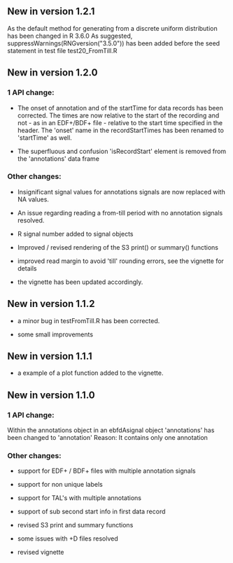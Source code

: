 ## New in version 1.2.1

As the default method for generating from a discrete uniform distribution has been changed in R 3.6.0
As suggested, suppressWarnings(RNGversion("3.5.0")) has been added before the seed statement in test file test20_FromTill.R

## New in version 1.2.0

### 1 API change:

* The onset of annotation and of the startTime for data records has been corrected. The times are now relative to the start of the recording and not - as in an EDF+/BDF+ file - relative to the start time specified in the header. The 'onset' name in the recordStartTimes has been renamed to 'startTime' as well.

* The superfluous and confusion 'isRecordStart' element is removed from the 'annotations' data frame

### Other changes:

* Insignificant signal values for annotations signals are now replaced with NA values.

* An issue regarding reading a from-till period with no annotation signals resolved.

* R signal number added to signal objects

* Improved / revised rendering of the S3 print() or summary() functions

* improved read margin to avoid 'till' rounding errors, see the vignette for details 

* the vignette has been updated accordingly.

## New in version 1.1.2

* a minor bug in testFromTill.R has been corrected.

* some small improvements

## New in version 1.1.1

* a example of a plot function added to the vignette. 

## New in version 1.1.0

### 1 API change:

Within the annotations object in an ebfdAsignal object 'annotations' has been changed to 'annotation'
Reason: It contains only one annotation

### Other changes:

* support for EDF+ / BDF+ files with multiple annotation signals

* support for non unique labels

* support for TAL's with multiple annotations  

* support of sub second start info in first data record 

* revised S3 print and summary functions

* some issues with +D files resolved

* revised vignette
